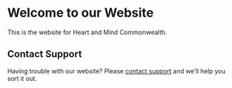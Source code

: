 # Welcome to our Website

This is the website for Heart and Mind Commonwealth.

## Contact Support

Having trouble with our website? Please [contact support](mailto://heartandmindcommonwealth@gmail.com) and we’ll help you sort it out.
